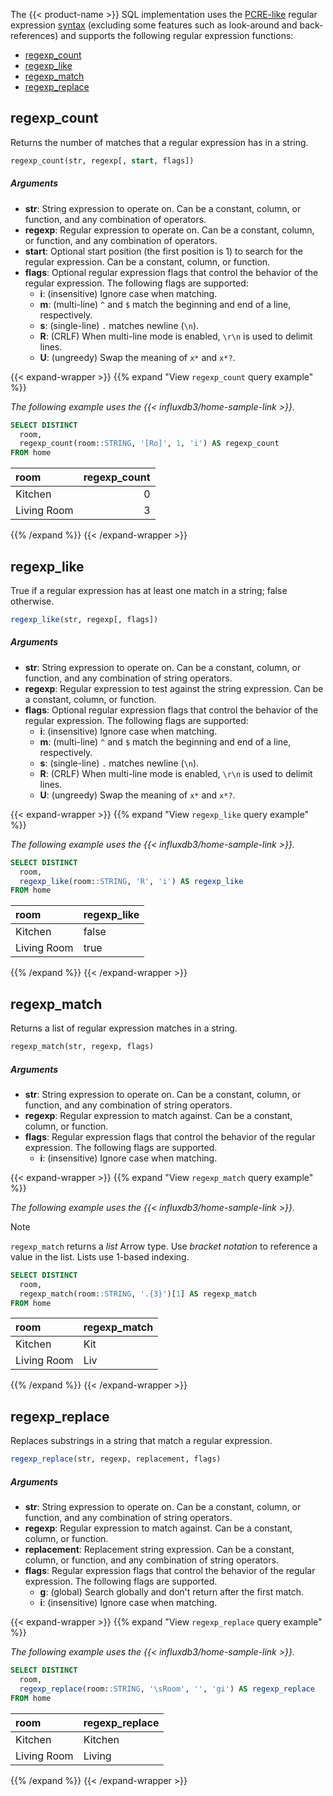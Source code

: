The {{< product-name >}} SQL implementation uses the
[PCRE-like](https://en.wikibooks.org/wiki/Regular_Expressions/Perl-Compatible_Regular_Expressions)
regular expression [syntax](https://docs.rs/regex/latest/regex/#syntax)
(excluding some features such as look-around and back-references) and supports
the following regular expression functions:

- [regexp_count](#regexp_count)
- [regexp_like](#regexp_like)
- [regexp_match](#regexp_match)
- [regexp_replace](#regexp_replace)

## regexp_count

Returns the number of matches that a regular expression has in a string.

```sql
regexp_count(str, regexp[, start, flags])
```

##### Arguments

- **str**: String expression to operate on.
  Can be a constant, column, or function, and any combination of operators.
- **regexp**: Regular expression to operate on.
  Can be a constant, column, or function, and any combination of operators.
- **start**: Optional start position (the first position is 1) to search for the regular expression.
  Can be a constant, column, or function.
- **flags**: Optional regular expression flags that control the behavior of the
  regular expression. The following flags are supported:
  - **i**: (insensitive) Ignore case when matching.
  - **m**: (multi-line) `^` and `$` match the beginning and end of a line, respectively.
  - **s**: (single-line) `.` matches newline (`\n`).
  - **R**: (CRLF) When multi-line mode is enabled, `\r\n` is used to delimit lines.
  - **U**: (ungreedy) Swap the meaning of `x*` and `x*?`.

{{< expand-wrapper >}}
{{% expand "View `regexp_count` query example" %}}

_The following example uses the {{< influxdb3/home-sample-link >}}._

```sql
SELECT DISTINCT
  room,
  regexp_count(room::STRING, '[Ro]', 1, 'i') AS regexp_count
FROM home
```

| room        | regexp_count |
| :---------- | -----------: |
| Kitchen     |            0 |
| Living Room |            3 |

{{% /expand %}}
{{< /expand-wrapper >}}

## regexp_like

True if a regular expression has at least one match in a string;
false otherwise.

```sql
regexp_like(str, regexp[, flags])
```

##### Arguments

- **str**: String expression to operate on.
  Can be a constant, column, or function, and any combination of string operators.
- **regexp**: Regular expression to test against the string expression.
  Can be a constant, column, or function.
- **flags**: Optional regular expression flags that control the behavior of the
  regular expression. The following flags are supported:
  - **i**: (insensitive) Ignore case when matching.
  - **m**: (multi-line) `^` and `$` match the beginning and end of a line, respectively.
  - **s**: (single-line) `.` matches newline (`\n`).
  - **R**: (CRLF) When multi-line mode is enabled, `\r\n` is used to delimit lines.
  - **U**: (ungreedy) Swap the meaning of `x*` and `x*?`.

{{< expand-wrapper >}}
{{% expand "View `regexp_like` query example" %}}

_The following example uses the {{< influxdb3/home-sample-link >}}._

```sql
SELECT DISTINCT
  room,
  regexp_like(room::STRING, 'R', 'i') AS regexp_like
FROM home
```

| room        | regexp_like |
| :---------- | :---------- |
| Kitchen     | false       |
| Living Room | true        |

{{% /expand %}}
{{< /expand-wrapper >}}

## regexp_match

Returns a list of regular expression matches in a string.

```sql
regexp_match(str, regexp, flags)
```

##### Arguments

- **str**: String expression to operate on.
  Can be a constant, column, or function, and any combination of string operators.
- **regexp**: Regular expression to match against.
  Can be a constant, column, or function.
- **flags**: Regular expression flags that control the behavior of the
  regular expression. The following flags are supported.
  - **i**: (insensitive) Ignore case when matching.

{{< expand-wrapper >}}
{{% expand "View `regexp_match` query example" %}}

_The following example uses the {{< influxdb3/home-sample-link >}}._

> [!Note]
> `regexp_match` returns a _list_ Arrow type.
> Use _bracket notation_ to reference a value in the list.
> Lists use 1-based indexing.

```sql
SELECT DISTINCT
  room,
  regexp_match(room::STRING, '.{3}')[1] AS regexp_match
FROM home
```

| room        | regexp_match |
| :---------- | :----------- |
| Kitchen     | Kit          |
| Living Room | Liv          |

{{% /expand %}}
{{< /expand-wrapper >}}

## regexp_replace

Replaces substrings in a string that match a regular expression.

```sql
regexp_replace(str, regexp, replacement, flags)
```

##### Arguments

- **str**: String expression to operate on.
  Can be a constant, column, or function, and any combination of string operators.
- **regexp**: Regular expression to match against.
  Can be a constant, column, or function.
- **replacement**: Replacement string expression.
  Can be a constant, column, or function, and any combination of string operators.
- **flags**: Regular expression flags that control the behavior of the
  regular expression. The following flags are supported.
  - **g**: (global) Search globally and don't return after the first match.
  - **i**: (insensitive) Ignore case when matching.

{{< expand-wrapper >}}
{{% expand "View `regexp_replace` query example" %}}

_The following example uses the {{< influxdb3/home-sample-link >}}._

```sql
SELECT DISTINCT
  room,
  regexp_replace(room::STRING, '\sRoom', '', 'gi') AS regexp_replace
FROM home
```

| room        | regexp_replace |
| :---------- | :------------- |
| Kitchen     | Kitchen        |
| Living Room | Living         |

{{% /expand %}}
{{< /expand-wrapper >}}
